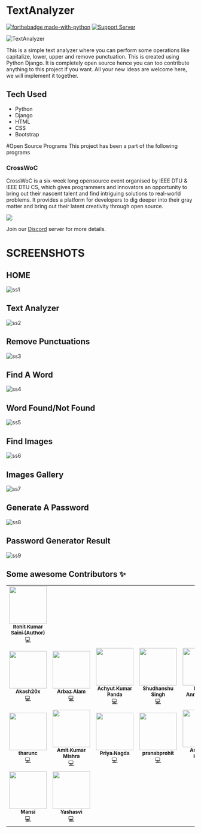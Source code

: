# TextAnalyzer

[![forthebadge made-with-python](http://ForTheBadge.com/images/badges/made-with-python.svg)](https://www.python.org/)
[![Support Server](https://img.shields.io/discord/591914197219016707.svg?label=Discord&logo=Discord&colorB=7289da&style=for-the-badge)](https://discord.gg/GVHk3gGqKj)

![TextAnalyzer](https://socialify.git.ci/rockingrohit9639/TextAnalyzer/image?font=Inter&forks=1&issues=1&language=1&owner=1&pattern=Charlie%20Brown&pulls=1&stargazers=1&theme=Dark)

  

This is a simple text analyzer where you can perform some operations like capitalize, lower, upper and remove punctuation. This is created using Python Django. It is completely open source hence you can too contribute anything to this project if you want. All your new ideas are welcome here, we will implement it together.

  

## Tech Used

- Python
- Django
- HTML
- CSS
- Bootstrap

#Open Source Programs
This project has been a part of the following programs
### CrossWoC
CrossWoC is a six-week long opensource event organised by IEEE DTU & IEEE DTU CS, which gives programmers and innovators an opportunity to bring out their nascent talent and find intriguing solutions to real-world problems. It provides a platform for developers to dig deeper into their gray matter and bring out their latent creativity through open source.

[<img src="https://camo.githubusercontent.com/4d270d544d67ce146ad9ec7d3811e165a64de576dc29b783c6960d7644a3e3b6/68747470733a2f2f63726f7373776f632e696565656474752e696e2f696d616765732f696d6763772e706e67">](https://crosswoc.ieeedtu.in/)

Join our [Discord](https://discord.gg/GycEMxYm) server for more details.

# SCREENSHOTS

  

## HOME

  

![ss1](https://github.com/rockingrohit9639/TextAnalyzer/blob/master/screenshots/Home.png)

  

## Text Analyzer

  

![ss2](https://github.com/rockingrohit9639/TextAnalyzer/blob/master/screenshots/Text%20analyzer.png)

  

## Remove Punctuations

  

![ss3](https://github.com/rockingrohit9639/TextAnalyzer/blob/master/screenshots/Remove%20punctuations.png)

  

## Find A Word

  

![ss4](https://github.com/rockingrohit9639/TextAnalyzer/blob/master/screenshots/Find%20a%20word.png)

  

## Word Found/Not Found

  

![ss5](https://github.com/rockingrohit9639/TextAnalyzer/blob/master/screenshots/word%20found%20or%20not%20found.png)



## Find Images

  

![ss6](https://github.com/rockingrohit9639/TextAnalyzer/blob/master/screenshots/Find%20image.png)



## Images Gallery

  

![ss7](https://github.com/rockingrohit9639/TextAnalyzer/blob/master/screenshots/Find%20images%20result%20page.png)



## Generate A Password

  

![ss8](https://github.com/rockingrohit9639/TextAnalyzer/blob/master/screenshots/Generate%20Password.png)



## Password Generator Result

  

![ss9](https://github.com/rockingrohit9639/TextAnalyzer/blob/master/screenshots/Password%20Generated.png)


## Some awesome Contributors ✨

<table>
  <tr>
  <td align="center"><a href="https://github.com/rockingrohit9639"><img src="https://avatars.githubusercontent.com/u/40729749?s=460&u=c3a23be339e8224f441e1ecd543d5177f6615ac8&v=4s=100" width="100px;" alt=""/><br /><sub><b>Rohit Kumar Saini (Author)</b></sub></a><br />💻</a></td>
  </tr>
  <tr>
  <td align="center"><a href="https://github.com/Akash20x"><img src="https://avatars.githubusercontent.com/u/46225357?s=460&u=f45b1544ead37f447e95ddd09912b1aeb9bf936d&v=4s=100" width="100px;" alt=""/><br /><sub><b> Akash20x </b></sub></a><br />💻</a></td>
  <td align="center"><a href="https://github.com/arbazalam01"><img src="https://avatars.githubusercontent.com/u/29120203?s=460&v=4s=100" width="100px;" alt=""/><br /><sub><b> Arbaz Alam </b></sub></a><br />💻</a></td>
    <td align="center"><a href="https://github.com/Sloth-Panda"><img src="https://avatars.githubusercontent.com/u/70213384?v=4?s=100" width="100px;" alt=""/><br /><sub><b>Achyut Kumar Panda</b></sub></a><br />💻</a></td>
    <td align="center"><a href="https://github.com/ShudhanshuSingh"><img src="https://avatars.githubusercontent.com/u/65860180?s=460&v=4s=100" width="100px;" alt=""/><br /><sub><b> Shudhanshu Singh </b></sub></a><br />💻</a></td>
    <td align="center"><a href="https://github.com/muthuannamalai12"><img src="https://avatars.githubusercontent.com/u/64524822?s=460&u=c1f8f317ca1eb1340f411b69b3b7c85446303ae5&v=4s=100" width="100px;" alt=""/><br /><sub><b> Muthu Annamalai.V </b></sub></a><br />💻</a></td>
    <td align="center"><a href="https://github.com/ayushrastogi689"><img src="https://avatars.githubusercontent.com/u/66988298?s=460&u=88dd84d78d9d07102b0421a8eb94c34f69b63b68&v=4s=100" width="100px;" alt=""/><br /><sub><b> Ayush Rastogi </b></sub></a><br />💻</a></td>
    </tr>
    <tr>
    <td align="center"><a href="https://github.com/tharunc"><img src="https://avatars.githubusercontent.com/u/68283386?s=460&v=4s=100" width="100px;" alt=""/><br /><sub><b> tharunc </b></sub></a><br />💻</a></td>
    <td align="center"><a href="https://github.com/Amit366"><img src="https://avatars.githubusercontent.com/u/60662775?s=460&v=4s=100" width="100px;" alt=""/><br /><sub><b> Amit Kumar Mishra </b></sub></a><br />💻</a></td>
    <td align="center"><a href="https://github.com/pri1311"><img src="https://avatars.githubusercontent.com/u/64613009?s=460&v=4s=100" width="100px;" alt=""/><br /><sub><b> Priya Nagda </b></sub></a><br />💻</a></td>
    <td align="center"><a href="https://github.com/pranabprohit"><img src="https://avatars.githubusercontent.com/u/53513600?s=460&v=4s=100" width="100px;" alt=""/><br /><sub><b> pranabprohit </b></sub></a><br />💻</a></td>
    <td align="center"><a href="https://github.com/Blastoise"><img src="https://avatars.githubusercontent.com/u/24838843?s=460&u=131ac20b72221d28b2367bad47ccc63ea142a824&v=4s=100" width="100px;" alt=""/><br /><sub><b> Ashutosh Kumar </b></sub></a><br />💻</a></td>
    <td align="center"><a href="https://github.com/kmryashasvi"><img src="https://avatars.githubusercontent.com/u/66861659?s=460&u=64fefa0d1dc0f089b0cdb61f10f3691ee24cd636&v=4s=100" width="100px;" alt=""/><br /><sub><b> Yashasvi </b></sub></a><br />💻</a></td>
  </tr>
  <tr>
    <td align="center"><a href="https://github.com/Mansi3546"><img src="https://avatars.githubusercontent.com/u/78791648?s=460&v=4s=100" width="100px;" alt=""/><br /><sub><b> Mansi </b></sub></a><br />💻</a></td>
    <td align="center"><a href="https://github.com/kmryashasvi"><img src="https://avatars.githubusercontent.com/u/66861659?s=460&u=64fefa0d1dc0f089b0cdb61f10f3691ee24cd636&v=4s=100" width="100px;" alt=""/><br /><sub><b> Yashasvi </b></sub></a><br />💻</a></td>
  </tr>
</table>

